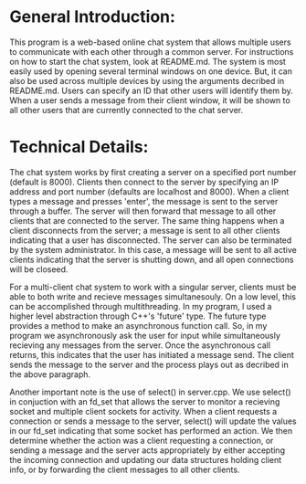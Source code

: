# General Introduction:

This program is a web-based online chat system that allows multiple users to communicate with each other through a common server. For instructions on how to start the chat system, look at README.md. The system is most easily used by opening several terminal windows on one device. But, it can also be used across multiple devices by using the arguments decribed in README.md. Users can specify an ID that other users will identify them by. When a user sends a message from their client window, it will be shown to all other users that are currently connected to the chat server.

# Technical Details:

The chat system works by first creating a server on a specified port number (default is 8000). Clients then connect to the server by specifying an IP address and port number (defaults are localhost and 8000). When a client types a message and presses 'enter', the message is sent to the server through a buffer. The server will then forward that message to all other clients that are connected to the server. The same thing happens when a client disconnects from the server; a message is sent to all other clients indicating that a user has disconnected. The server can also be terminated by the system administrator. In this case, a message will be sent to all active clients indicating that the server is shutting down, and all open connections will be closeed.

For a multi-client chat system to work with a singular server, clients must be able to both write and recieve messages simultanesouly. On a low level, this can be accomplished through multithreading. In my program, I used a higher level abstraction through C++'s 'future' type. The future type provides a method to make an asynchronous function call. So, in my program we asynchronously ask the user for input while simultaneously recieving any messages from the server. Once the asynchronous call returns, this indicates that the user has initiated a message send. The client sends the message to the server and the process plays out as decribed in the above paragraph. 

Another important note is the use of select() in server.cpp. We use select() in conjuction with an fd_set that allows the server to monitor a recieving socket and multiple client sockets for activity. When a client requests a connection or sends a message to the server, select() will update the values in our fd_set indicating that some socket has performed an action. We then determine whether the action was a client requesting a connection, or sending a message and the server acts appropriately by either accepting the incoming connection and updating our data structures holding client info, or by forwarding the client messages to all other clients. 

